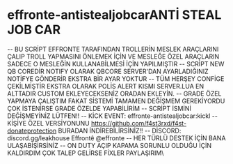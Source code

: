 # effronte-antistealjobcarANTİ STEAL JOB CAR 
-- BU SCRİPT EFFRONTE TARAFINDAN TROLLERİN MESLEK ARAÇLARINI ÇALIP TROLL YAPMASINI ÖNLEMEK İÇİN VE MESLEĞE ÖZEL ARAÇLARIN SADECE O MESLEĞİN KULLANABİLMESİ İÇİN YAPILMIŞTIR
-- SCRİPT NEW QB COREDİR NOTIFY OLARAK QBCORE SERVER'DAN AYARLADIĞINIZ NOTİFYE GÖNDERİR EKSTRA BİR AYAR YOKTUR
-- TÜM HERŞEY CONFİGE ÇEKİLMİŞTİR EKSTRA OLARAK POLİS ALERT KISMI SERVER.LUA EN ALTTADIR CUSTOM EKLEYECEKSENİZ ORADAN EKLEYİN.
-- GRADE ÖZEL YAPMAYA ÇALIŞTIM FAKAT SİSTEMİ TAMAMEN DEĞİŞMEM GEREKİYORDU ÇOK İSTENİRSE GRADE ÖZELDE YAPABİLİRİM
-- SCRİPT İSMİNİ DEĞİŞMEYİNİZ LÜTFEN!!
-- KİCK EVENT: effronte-antistealjobcar:kickl
-- KİŞİYE ÖZEL VERSİYONUNU https://github.com/f4st3rxd/f4st-donateprotection BURADAN İNDİREBİLİRSİNİZ!!
-- DİSCORD: discord.gg/leakhouse Effrontê @effronte
-- HER TÜRLÜ DESTEK İÇİN BANA ULAŞABİŞİRSİNİZ
-- ON DUTY AÇIP KAPAMA SORUNLU OLDUĞU İÇİN KALDIRDIM ÇOK TALEP GELİRSE FİXLER PAYLAŞIRIM\
